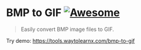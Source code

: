 # BMP to GIF [![Awesome](https://cdn.rawgit.com/sindresorhus/awesome/d7305f38d29fed78fa85652e3a63e154dd8e8829/media/badge.svg)](https://github.com/sindresorhus/awesome)

>Easily convert BMP image files to GIF.

Try demo: https://tools.waytolearnx.com/bmp-to-gif
